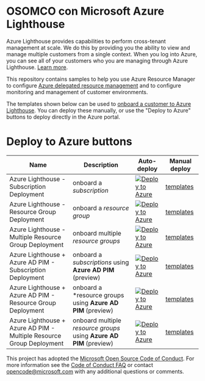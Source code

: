 
# OSOMCO con Microsoft Azure Lighthouse

Azure Lighthouse provides capabilities to perform cross-tenant management at scale.  We do this by providing you the ability to view and manage multiple customers from a single context. When you log into Azure, you can see all of your customers who you are managing through Azure Lighthouse. [Learn more](https://azure.com/lighthouse).

This repository contains samples to help you use Azure Resource Manager to configure [Azure delegated resource management](https://docs.microsoft.com/azure/lighthouse/concepts/azure-delegated-resource-management) and to configure monitoring and management of customer environments.

The templates shown below can be used to [onboard a customer to Azure Lighthouse](https://docs.microsoft.com/en-us/azure/lighthouse/how-to/onboard-customer). You can deploy these manually, or use the "Deploy to Azure" buttons to deploy directly in the Azure portal.
# Deploy to Azure buttons

Name | Description   | Auto-deploy   | Manual deploy |
-----| ------------- |--------------- |------- 
| Azure Lighthouse - Subscription Deployment |onboard a *subscription* | [![Deploy to Azure](https://aka.ms/deploytoazurebutton)](https://portal.azure.com/#create/Microsoft.Template/uri/https%3A%2F%2Fraw.githubusercontent.com%2FAzure%2FAzure-Lighthouse-samples%2Fmaster%2Ftemplates%2Fdelegated-resource-management%2FdelegatedResourceManagement.json) | [templates](https://github.com/Azure/Azure-Lighthouse-samples/tree/master/templates/delegated-resource-management)
| Azure Lighthouse - Resource Group Deployment | onboard a *resource group* | [![Deploy to Azure](https://aka.ms/deploytoazurebutton)](https://portal.azure.com/#create/Microsoft.Template/uri/https%3A%2F%2Fraw.githubusercontent.com%2FAzure%2FAzure-Lighthouse-samples%2Fmaster%2Ftemplates%2Frg-delegated-resource-management%2FrgDelegatedResourceManagement.json) | [templates](https://github.com/Azure/Azure-Lighthouse-samples/tree/master/templates/rg-delegated-resource-management)
| Azure Lighthouse - Multiple Resource Group Deployment | onboard multiple *resource groups* | [![Deploy to Azure](https://aka.ms/deploytoazurebutton)](https://portal.azure.com/#create/Microsoft.Template/uri/https%3A%2F%2Fraw.githubusercontent.com%2FAzure%2FAzure-Lighthouse-samples%2Fmaster%2Ftemplates%2Frg-delegated-resource-management%2FmultipleRgDelegatedResourceManagement.json) | [templates](https://github.com/Azure/Azure-Lighthouse-samples/tree/master/templates/rg-delegated-resource-management)
| Azure Lighthouse + Azure AD PIM - Subscription Deployment  | onboard a *subscriptions* using **Azure AD PIM** (preview) | [![Deploy to Azure](https://aka.ms/deploytoazurebutton)](https://portal.azure.com/#create/Microsoft.Template/uri/https%3A%2F%2Fraw.githubusercontent.com%2FAzure%2FAzure-Lighthouse-samples%2Fmaster%2Ftemplates%2Fdelegated-resource-management-eligible-authorizations%2FdelegatedResourcemanagement-eligible-authorizations.json) | [templates](https://github.com/Azure/Azure-Lighthouse-samples/tree/master/templates/delegated-resource-management-eligible-authorizations)
| Azure Lighthouse + Azure AD PIM - Resource Group Deployment | onboard a *resource groups using **Azure AD PIM** (preview) | [![Deploy to Azure](https://aka.ms/deploytoazurebutton)](https://portal.azure.com/#create/Microsoft.Template/uri/https%3A%2F%2Fraw.githubusercontent.com%2FAzure%2FAzure-Lighthouse-samples%2Fmaster%2Ftemplates%2Frg-delegatedResourceManagement-eligible-authorizations%2Frg-delegatedResourcemanagement-eligible-authorizations.json) | [templates](https://github.com/Azure/Azure-Lighthouse-samples/tree/master/templates/rg-delegatedResourceManagement-eligible-authorizations)
| Azure Lighthouse + Azure AD PIM - Multiple Resource Group Deployment | onboard multiple *resource groups* using **Azure AD PIM** (preview) | [![Deploy to Azure](https://aka.ms/deploytoazurebutton)](https://portal.azure.com/#create/Microsoft.Template/uri/https%3A%2F%2Fraw.githubusercontent.com%2FAzure%2FAzure-Lighthouse-samples%2Fmaster%2Ftemplates%2Frg-delegatedResourceManagement-eligible-authorizations%2FmultipleRgDelegatedResourceManagement-eligible-authorizations.json) | [templates](https://github.com/Azure/Azure-Lighthouse-samples/tree/master/templates/rg-delegatedResourceManagement-eligible-authorizations)



This project has adopted the [Microsoft Open Source Code of Conduct](https://opensource.microsoft.com/codeofconduct/).
For more information see the [Code of Conduct FAQ](https://opensource.microsoft.com/codeofconduct/faq/) or
contact [opencode@microsoft.com](mailto:opencode@microsoft.com) with any additional questions or comments.
